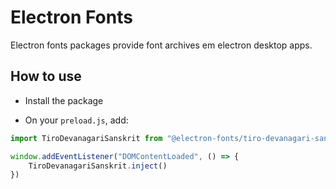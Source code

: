 # Electron Fonts

Electron fonts packages provide font archives em electron desktop apps.

## How to use

* Install the package

* On your `preload.js`, add:

```ts
import TiroDevanagariSanskrit from "@electron-fonts/tiro-devanagari-sanskrit"

window.addEventListener("DOMContentLoaded", () => {
    TiroDevanagariSanskrit.inject()
})
```
